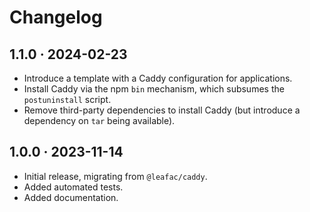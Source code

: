 # Changelog

## 1.1.0 · 2024-02-23

- Introduce a template with a Caddy configuration for applications.
- Install Caddy via the npm `bin` mechanism, which subsumes the `postuninstall` script.
- Remove third-party dependencies to install Caddy (but introduce a dependency on `tar` being available).

## 1.0.0 · 2023-11-14

- Initial release, migrating from `@leafac/caddy`.
- Added automated tests.
- Added documentation.
